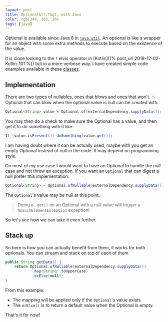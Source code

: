 ```yaml
---
layout: post
title: Optional&lt;T&gt; with Java
color: rgb(249, 103, 20)
tags: [java]
---
```


Optional is available since Java 8 in [`java.util`](https://docs.oracle.com/javase/8/docs/api/java/util/Optional.html).
An optional is like a wrapper for an object with some extra methods to execute based on the existence of the value.

It is close looking to the `?` elvis operator in [Kotlin]({% post_url 2019-12-02-Kotlin-101 %}) but in a more verbose way.
I have created simple code examples available in these [classes](https://github.com/sylhare/Java/blob/master/src/Example/src/main/java/option).

## Implementation

There are two types of nullables, ones that blows and ones that won't. 💥
Optional that can blow when the optional value is null can be created with:

```java
Optional<String> value = Optional.of(externalDependency.supplyData());
```

You may then do a check to make sure the Optional has a value, and then get it to do something with it like:

```java
If (value.isPresent()) doSomething(value.get());
```

I am having doubt where it can be actually used, maybe with you get an empty Optional instead of null in the code.
It may depend on programming style.

On most of my use case I would want to have an Optional to handle the _null_ case and not throw an exception.
If you want an `Optional` that can digest a null prefer this implementation:

```java
Optional<String> = Optional.ofNullable(externalDependency.supplyData());
```

The `Optional`'s value may be null at this point.
> Doing a `.get()` on an Optional with a null value will trigger a `NoSuchElementException` exception!

So let's see how we can take it even further.

## Stack up

So here is how you can actually benefit from them, it works for both optionals.
You can stream and stack on top of each of them.

```java
public String getData() {
    return Optional.ofNullable(externalDependency.supplyData())
            .map(String::toUpperCase)
            .orElse(null);
}
```

From this example:
 - The mapping will be applied only if the `Optional`'s value exists.
 - The `orElse()` is to return a default value when the Optional is empty.

That's it for now!
